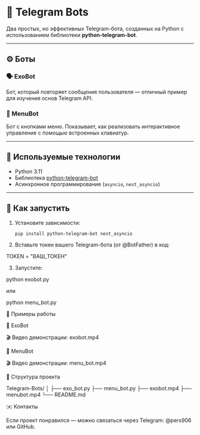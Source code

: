# 🤖 Telegram Bots

Два простых, но эффективных Telegram-бота, созданных на Python с использованием библиотеки **python-telegram-bot**.

---

## ⚙️ Боты

### 🗣 ExoBot
Бот, который повторяет сообщения пользователя — отличный пример для изучения основ Telegram API.

### 🧭 MenuBot
Бот с кнопками меню. Показывает, как реализовать интерактивное управление с помощью встроенных клавиатур.

---

## 🧩 Используемые технологии
- Python 3.11  
- Библиотека [python-telegram-bot](https://python-telegram-bot.org)  
- Асинхронное программирование (`asyncio`, `nest_asyncio`)  

---

## 🚀 Как запустить

1. Установите зависимости:
   ```bash
   pip install python-telegram-bot nest_asyncio

 2. Вставьте токен вашего Telegram-бота (от @BotFather) в код:

TOKEN = "ВАШ_ТОКЕН"


 3. Запустите:

python exobot.py

или

python menu_bot.py

📸 Примеры работы

🤖 ExoBot

🎬 Видео демонстрации: exobot.mp4

🧭 MenuBot

🎬 Видео демонстрации: menu_bot.mp4

📂 Структура проекта

Telegram-Bots/
│
├── exo_bot.py
├── menu_bot.py
├── exobot.mp4
├── menubot.mp4
└── README.md

✉️ Контакты

Если проект понравился — можно связаться через Telegram: @pers906 или GitHub.
